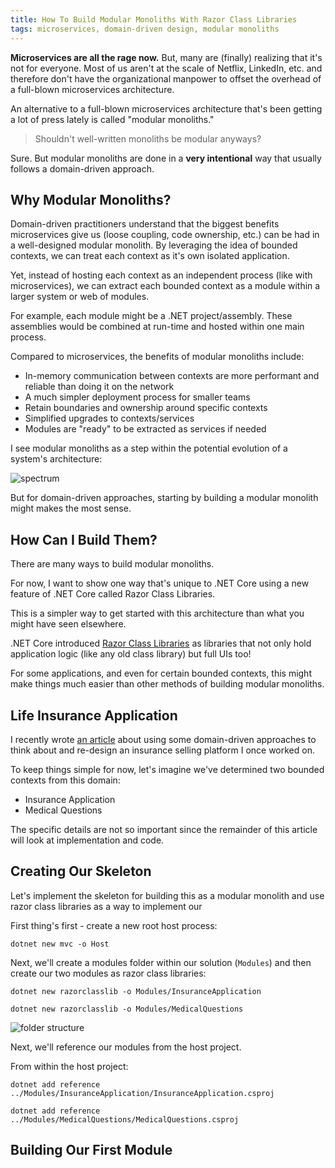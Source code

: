 ```yaml
---
title: How To Build Modular Monoliths With Razor Class Libraries
tags: microservices, domain-driven design, modular monoliths
---
```


**Microservices are all the rage now.** But, many are (finally) realizing that it's not for everyone. Most of us aren't at the scale of Netflix, LinkedIn, etc. and therefore don't have the organizational manpower to offset the overhead of a full-blown microservices architecture.

An alternative to a full-blown microservices architecture that's been getting a lot of press lately is called "modular monoliths."

<!-- more -->

> Shouldn't well-written monoliths be modular anyways?

Sure. But modular monoliths are done in a **very intentional** way that usually follows a domain-driven approach.

## Why Modular Monoliths?

Domain-driven practitioners understand that the biggest benefits microservices give us (loose coupling, code ownership, etc.) can be had in a well-designed modular monolith. By leveraging the idea of bounded contexts, we can treat each context as it's own isolated application. 

Yet, instead of hosting each context as an independent process (like with microservices), we can extract each bounded context as a module within a larger system or web of modules. 

For example, each module might be a .NET project/assembly. These assemblies would be combined at run-time and hosted within one main process.

Compared to microservices, the benefits of modular monoliths include:

- In-memory communication between contexts are more performant and reliable than doing it on the network
- A much simpler deployment process for smaller teams
- Retain boundaries and ownership around specific contexts
- Simplified upgrades to contexts/services
- Modules are "ready" to be extracted as services if needed

I see modular monoliths as a step within the potential evolution of a system's architecture:

![spectrum](/img/architecture/ArchitectureSpectrum.png)

But for domain-driven approaches, starting by building a modular monolith might makes the most sense.

## How Can I Build Them?

There are many ways to build modular monoliths.

For now, I want to show one way that's unique to .NET Core using a new feature of .NET Core called Razor Class Libraries. 

This is a simpler way to get started with this architecture than what you might have seen elsewhere.

.NET Core introduced [Razor Class Libraries](https://docs.microsoft.com/en-us/aspnet/core/razor-pages/ui-class?view=aspnetcore-3.0&tabs=visual-studio) as libraries that not only hold application logic (like any old class library) but full UIs too!

For some applications, and even for certain bounded contexts, this might make things much easier than other methods of building modular monoliths.

## Life Insurance Application

I recently wrote [an article](https://www.blog.jamesmichaelhickey.com/DDD-Use-Case-Life-Insurance-Platform/) about using some domain-driven approaches to think about and re-design an insurance selling platform I once worked on.

To keep things simple for now, let's imagine we've determined two bounded contexts from this domain:

- Insurance Application
- Medical Questions

The specific details are not so important since the remainder of this article will look at implementation and code.

## Creating Our Skeleton

Let's implement the skeleton for building this as a modular monolith and use razor class libraries as a way to implement our 

First thing's first - create a new root host process:

`dotnet new mvc -o Host`

Next, we'll create a modules folder within our solution (`Modules`) and then create our two modules as razor class libraries:

`dotnet new razorclasslib -o Modules/InsuranceApplication`

`dotnet new razorclasslib -o Modules/MedicalQuestions`

![folder structure](/img/razormodules/folders1.png)

Next, we'll reference our modules from the host project.

From within the host project:

`dotnet add reference ../Modules/InsuranceApplication/InsuranceApplication.csproj`

`dotnet add reference ../Modules/MedicalQuestions/MedicalQuestions.csproj`

## Building Our First Module



